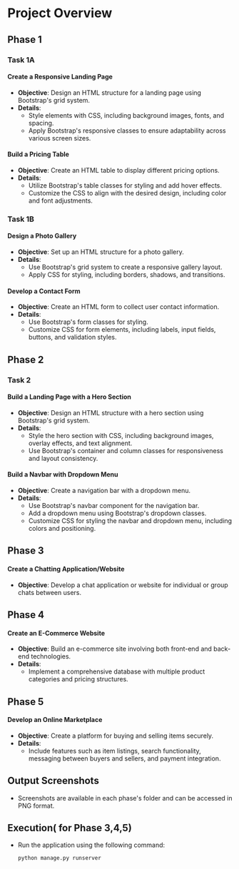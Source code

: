 # Project Overview

## Phase 1

### Task 1A

#### Create a Responsive Landing Page
- **Objective**: Design an HTML structure for a landing page using Bootstrap's grid system.
- **Details**:
  - Style elements with CSS, including background images, fonts, and spacing.
  - Apply Bootstrap's responsive classes to ensure adaptability across various screen sizes.

#### Build a Pricing Table
- **Objective**: Create an HTML table to display different pricing options.
- **Details**:
  - Utilize Bootstrap's table classes for styling and add hover effects.
  - Customize the CSS to align with the desired design, including color and font adjustments.

### Task 1B

#### Design a Photo Gallery
- **Objective**: Set up an HTML structure for a photo gallery.
- **Details**:
  - Use Bootstrap's grid system to create a responsive gallery layout.
  - Apply CSS for styling, including borders, shadows, and transitions.

#### Develop a Contact Form
- **Objective**: Create an HTML form to collect user contact information.
- **Details**:
  - Use Bootstrap's form classes for styling.
  - Customize CSS for form elements, including labels, input fields, buttons, and validation styles.

## Phase 2

### Task 2

#### Build a Landing Page with a Hero Section
- **Objective**: Design an HTML structure with a hero section using Bootstrap's grid system.
- **Details**:
  - Style the hero section with CSS, including background images, overlay effects, and text alignment.
  - Use Bootstrap's container and column classes for responsiveness and layout consistency.

#### Build a Navbar with Dropdown Menu
- **Objective**: Create a navigation bar with a dropdown menu.
- **Details**:
  - Use Bootstrap's navbar component for the navigation bar.
  - Add a dropdown menu using Bootstrap's dropdown classes.
  - Customize CSS for styling the navbar and dropdown menu, including colors and positioning.

## Phase 3

#### Create a Chatting Application/Website
- **Objective**: Develop a chat application or website for individual or group chats between users.

## Phase 4

#### Create an E-Commerce Website
- **Objective**: Build an e-commerce site involving both front-end and back-end technologies.
- **Details**:
  - Implement a comprehensive database with multiple product categories and pricing structures.

## Phase 5

#### Develop an Online Marketplace
- **Objective**: Create a platform for buying and selling items securely.
- **Details**:
  - Include features such as item listings, search functionality, messaging between buyers and sellers, and payment integration.

## Output Screenshots

- Screenshots are available in each phase's folder and can be accessed in PNG format.

## Execution( for Phase 3,4,5)

- Run the application using the following command:
  ```bash
  python manage.py runserver
